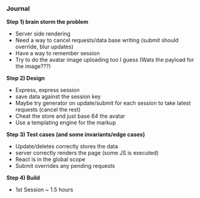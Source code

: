### Journal

**Step 1) brain storm the problem**

* Server side rendering
* Need a way to cancel requests/data base writing (submit should override, blur updates)
* Have a way to remember session
* Try to do the avatar image uploading too I guess (Wats the payload for the image???)

**Step 2) Design**

* Express, express session
* save data against the session key
* Maybe try generator on update/submit for each session to take latest requests (cancel the rest)
* Cheat the store and just base 64 the avatar
* Use a templating engine for the markup

**Step 3) Test cases (and some invariants/edge cases)**

* Update/deletes correctly stores the data
* server correctly renders the page (some JS is executed)
* React is in the global scope
* Submit overrides any pending requests

**Step 4) Build**

* 1st Session ~ 1.5 hours
